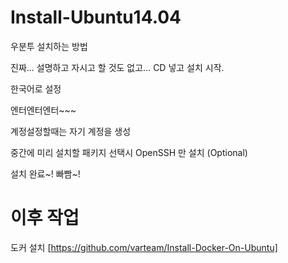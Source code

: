 # Install-Ubuntu14.04
우분투 설치하는 방법

진짜... 설명하고 자시고 할 것도 없고...
CD 넣고 설치 시작.

한국어로 설정

엔터엔터엔터~~~

계정설정할때는 자기 계정을 생성

중간에 미리 설치할 패키지 선택시
OpenSSH 만 설치 (Optional)

설치 완료~! 빠빰~!


# 이후 작업
도커 설치 [https://github.com/varteam/Install-Docker-On-Ubuntu]
